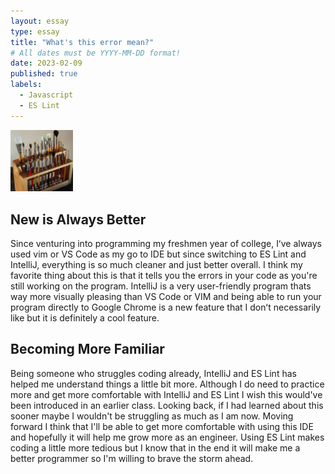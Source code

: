 ```yaml
---
layout: essay
type: essay
title: "What's this error mean?"
# All dates must be YYYY-MM-DD format!
date: 2023-02-09
published: true
labels:
  - Javascript
  - ES Lint
---
```


<img width="100px" class="rounded float-start pe-4" src="../img/igniting/paintbrushes.jpg">

## New is Always Better
  Since venturing into programming my freshmen year of college, Iʻve always used vim or VS Code as my go to IDE but since switching to ES Lint and IntelliJ, everything is so much cleaner and just better overall. I think my favorite thing about this is that it tells you the errors in your code as you're still working on the program. IntelliJ is a very user-friendly program thats way more visually pleasing than VS Code or VIM and being able to run your program directly to Google Chrome is a new feature that I donʻt necessarily like but it is definitely a cool feature. 
  
## Becoming More Familiar
  Being someone who struggles coding already, IntelliJ and ES Lint has helped me understand things a little bit more. Although I do need to practice more and get more comfortable with IntelliJ and ES Lint I wish this would've been introduced in an earlier class. Looking back, if I had learned about this sooner maybe I wouldn't be struggling as much as I am now. Moving forward I think that I'll be able to get more comfortable with using this IDE and hopefully it will help me grow more as an engineer. Using ES Lint makes coding a little more tedious but I know that in the end it will make me a better programmer so I'm willing to brave the storm ahead.

